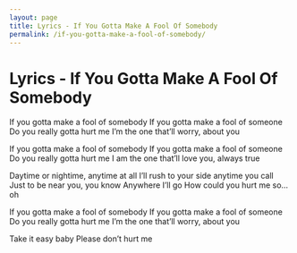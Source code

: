 ```yaml
---
layout: page
title: Lyrics - If You Gotta Make A Fool Of Somebody
permalink: /if-you-gotta-make-a-fool-of-somebody/
---
```


# Lyrics - If You Gotta Make A Fool Of Somebody

If you gotta make a fool of somebody
If you gotta make a fool of someone
Do you really gotta hurt me
I’m the one that’ll worry, about you

If you gotta make a fool of somebody
If you gotta make a fool of someone
Do you really gotta hurt me
I am the one that’ll love you, always true

Daytime or nightime, anytime at all
I’ll rush to your side anytime you call
Just to be near you, you know
Anywhere I’ll go How could you hurt me so… oh

If you gotta make a fool of somebody
If you gotta make a fool of someone
Do you really gotta hurt me
I’m the one that’ll worry, about you

Take it easy baby
Please don’t hurt me